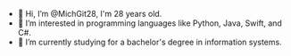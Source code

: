 - 👋 Hi, I’m @MichGit28, I'm 28 years old.
- 👀 I’m interested in programming languages like Python, Java, Swift, and C#.
- 🌱 I’m currently studying for a bachelor's degree in information systems. 

<!---
MichGit28/MichGit28 is a ✨ special ✨ repository because its `README.md` (this file) appears on your GitHub profile.
You can click the Preview link to take a look at your changes.
--->
